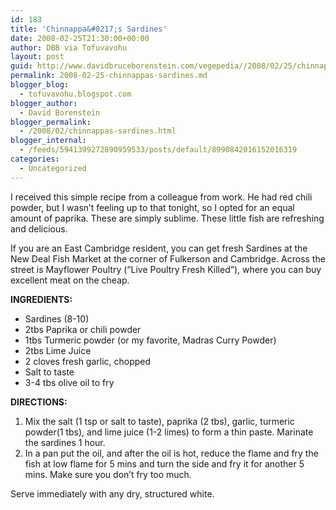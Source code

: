 ```yaml
---
id: 183
title: 'Chinnappa&#8217;s Sardines'
date: 2008-02-25T21:30:00+00:00
author: DBB via Tofuvavohu
layout: post
guid: http://www.davidbruceborenstein.com/vegepedia//2008/02/25/chinnappas-sardines/
permalink: 2008-02-25-chinnappas-sardines.md
blogger_blog:
  - tofuvavohu.blogspot.com
blogger_author:
  - David Borenstein
blogger_permalink:
  - /2008/02/chinnappas-sardines.html
blogger_internal:
  - /feeds/5941399272890959533/posts/default/8990842016152016319
categories:
  - Uncategorized
---
```

I received this simple recipe from a colleague from work. He had red chili powder, but I wasn&#8217;t feeling up to that tonight, so I opted for an equal amount of paprika. These are simply sublime. These little fish are refreshing and delicious.

If you are an East Cambridge resident, you can get fresh Sardines at the New Deal Fish Market at the corner of Fulkerson and Cambridge. Across the street is Mayflower Poultry (&#8220;Live Poultry Fresh Killed&#8221;), where you can buy excellent meat on the cheap.

<span style="font-weight: bold;">INGREDIENTS:</span> 

  * Sardines (8-10)
  * 2tbs Paprika or chili powder
  * 1tbs Turmeric powder (or my favorite, Madras Curry Powder)
  * 2tbs Lime Juice
  * 2 cloves fresh garlic, chopped
  * Salt to taste
  * 3-4 tbs olive oil to fry

<span style="font-weight: bold;">DIRECTIONS:</span> 

  1. Mix the salt (1 tsp or salt to taste), paprika (2 tbs), garlic, turmeric powder(1 tbs), and lime juice (1-2 limes) to form a thin paste. Marinate the sardines 1 hour. 
  2. In a pan put the oil, and after the oil is hot, reduce the flame and fry the fish at low flame for 5 mins and turn the side and fry it for another 5 mins. Make sure you don&#8217;t fry too much.

Serve immediately with any dry, structured white.